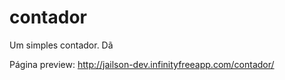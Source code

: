 # contador
Um simples contador. Dã

Página preview: http://jailson-dev.infinityfreeapp.com/contador/
